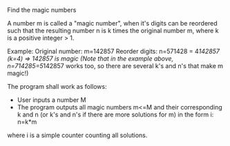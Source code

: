 Find the magic numbers


A number m is called a "magic number", when it's digits can be reordered such that the resulting number n is k times the original number m, where k is a positive integer > 1.

Example:
Original number: m=142857
Reorder digits:     n=571428 = 4*142857 (k=4)
=> 142857 is magic
(Note that in the example above, n=714285=5*142857 works too, so there are several k's and n's that make m magic!)

The program shall work as follows:
- User inputs a number M
- The program outputs all magic numbers m<=M and their corresponding k and n (or k's and n's if there are more solutions for m) in the form
  i: n=k*m

where i is a simple counter counting all solutions.
